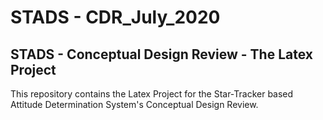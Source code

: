 # STADS - CDR_July_2020

## STADS - Conceptual Design Review - The Latex Project

This repository contains the Latex Project for the Star-Tracker based Attitude Determination System's Conceptual Design Review.
